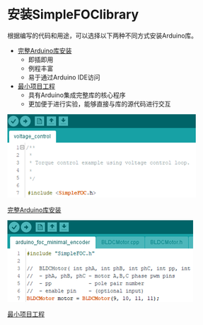 

# 安装SimpleFOClibrary


根据编写的代码和用途，可以选择以下两种不同方式安装Arduino库。

- [完整Arduino库安装](library_download)
    - 即插即用
    - 例程丰富
    - 易于通过Arduino IDE访问
- [最小项目工程](minimal_download)
    - 具有Arduino集成完整库的核心程序
    - 更加便于进行实验，能够直接与库的源代码进行交互

<div class="image_icon width40" >
    <a href="library_download" >
        <img src="extras/Images/library_.png" >
        <i class="fa fa-external-link-square fa-2x"></i>
        <p >完整Arduino库安装</p>
    </a>
</div>

<div class="image_icon width40" >
    <a href="minimal_download" >
        <img src="extras/Images/library_min_.png" >
        <i class="fa fa-external-link-square fa-2x"></i>
        <p >最小项目工程</p>
    </a>
</div>


